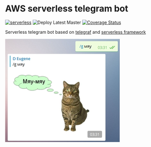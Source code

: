 # AWS serverless telegram bot 
[![serverless](http://public.serverless.com/badges/v3.svg)](http://www.serverless.com)
![Deploy Latest Master](https://github.com/EugeneDraitsev/telegram-bot-app/workflows/Deploy%20Latest%20Master/badge.svg)
[![Coverage Status](https://coveralls.io/repos/github/EugeneDraitsev/telegram-bot-app/badge.svg?branch=master&service=github&kill_cache=1)](https://coveralls.io/github/EugeneDraitsev/telegram-bot-app?branch=master)

Serverless telegram bot based on [telegraf](https://github.com/telegraf/telegraf) and [serverless framework](https://github.com/serverless/serverless)

![demo](.github/cat.jpg)
